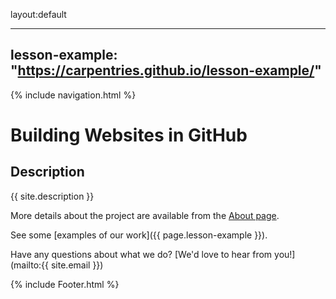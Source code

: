 layout:default

---
 lesson-example: "https://carpentries.github.io/lesson-example/"
--- 
             
{% include navigation.html %}
           
# Building Websites in GitHub
             
## Description
{{ site.description }}
             
More details about the project are available from the [About page](about).
             
See some [examples of our work]({{ page.lesson-example }}).
             
Have any questions about what we do? [We'd love to hear from you!](mailto:{{ site.email }})

{% include Footer.html %}
